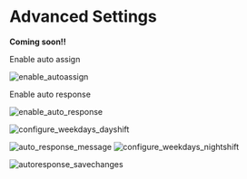 # Advanced Settings

**Coming soon!!**

Enable auto assign

![enable_autoassign](https://cloud.githubusercontent.com/assets/8191145/6554956/0c899b0e-c687-11e4-90ae-230b6c18f4a3.png)

Enable auto response

![enable_auto_response](https://cloud.githubusercontent.com/assets/8191145/6555094/9c787252-c688-11e4-9bdf-705c50ac3a28.png)

![configure_weekdays_dayshift](https://cloud.githubusercontent.com/assets/8191145/6555093/9c70372c-c688-11e4-9b8b-e80af89ab966.png)

![auto_response_message](https://cloud.githubusercontent.com/assets/8191145/6555095/9c7e2a8a-c688-11e4-8d45-843be6032380.png)
![configure_weekdays_nightshift](https://cloud.githubusercontent.com/assets/8191145/6555092/9c40cf96-c688-11e4-966c-09f4d3a1c5b1.png)

![autoresponse_savechanges](https://cloud.githubusercontent.com/assets/8191145/6555131/053350a0-c689-11e4-9679-48ba428ed083.png)
